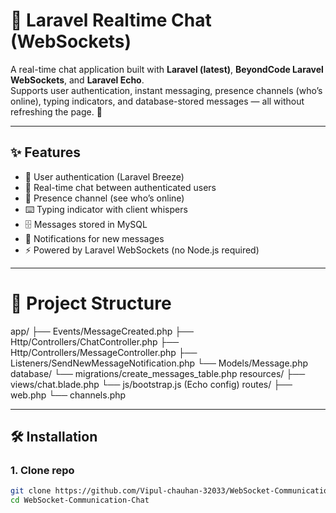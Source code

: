 # 💬 Laravel Realtime Chat (WebSockets)

A real-time chat application built with **Laravel (latest)**, **BeyondCode Laravel WebSockets**, and **Laravel Echo**.  
Supports user authentication, instant messaging, presence channels (who’s online), typing indicators, and database-stored messages — all without refreshing the page. 🚀

---

## ✨ Features

-   🔑 User authentication (Laravel Breeze)
-   💬 Real-time chat between authenticated users
-   👀 Presence channel (see who’s online)
-   ⌨️ Typing indicator with client whispers
-   🗄 Messages stored in MySQL
-   🔔 Notifications for new messages
-   ⚡ Powered by Laravel WebSockets (no Node.js required)

---

# 📂 Project Structure

app/
├── Events/MessageCreated.php
├── Http/Controllers/ChatController.php
├── Http/Controllers/MessageController.php
├── Listeners/SendNewMessageNotification.php
└── Models/Message.php
database/
└── migrations/create_messages_table.php
resources/
├── views/chat.blade.php
└── js/bootstrap.js (Echo config)
routes/
├── web.php
└── channels.php

---

## 🛠 Installation

### 1. Clone repo

```bash
git clone https://github.com/Vipul-chauhan-32033/WebSocket-Communication-Chat.git
cd WebSocket-Communication-Chat
```
